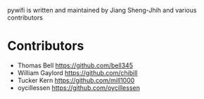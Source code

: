pywifi is written and maintained by Jiang Sheng-Jhih and
various contributors

# Contributors

- Thomas Bell https://github.com/bell345
- William Gaylord https://github.com/chibill
- Tucker Kern https://github.com/mill1000
- oycillessen https://github.com/oycillessen
